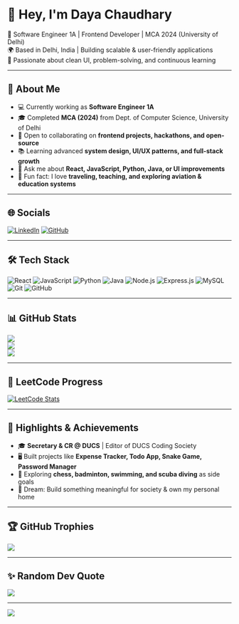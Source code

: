 # 👋 Hey, I'm Daya Chaudhary  

💼 Software Engineer 1A | Frontend Developer | MCA 2024 (University of Delhi)  
🌍 Based in Delhi, India | Building scalable & user-friendly applications  
🚀 Passionate about clean UI, problem-solving, and continuous learning  

---

## 🔹 About Me  
- 💻 Currently working as **Software Engineer 1A**  
- 🎓 Completed **MCA (2024)** from Dept. of Computer Science, University of Delhi  
- 🤝 Open to collaborating on **frontend projects, hackathons, and open-source**  
- 📚 Learning advanced **system design, UI/UX patterns, and full-stack growth**  
- 💬 Ask me about **React, JavaScript, Python, Java, or UI improvements**  
- 🎉 Fun fact: I love **traveling, teaching, and exploring aviation & education systems**  

---

## 🌐 Socials  
[![LinkedIn](https://img.shields.io/badge/LinkedIn-%230077B5.svg?logo=linkedin&logoColor=white)](https://linkedin.com/in/chdayasingh)  [![GitHub](https://img.shields.io/badge/GitHub-%23121011.svg?logo=github&logoColor=white)](https://github.com/chdayasingh)  

---

## 🛠 Tech Stack  
![React](https://img.shields.io/badge/react-%2361DAFB.svg?style=for-the-badge&logo=react&logoColor=black)  ![JavaScript](https://img.shields.io/badge/javascript-%23323330.svg?style=for-the-badge&logo=javascript&logoColor=%23F7DF1E)  ![Python](https://img.shields.io/badge/python-%233776AB.svg?style=for-the-badge&logo=python&logoColor=white)  ![Java](https://img.shields.io/badge/java-%23ED8B00.svg?style=for-the-badge&logo=java&logoColor=white)  ![Node.js](https://img.shields.io/badge/node.js-339933?style=for-the-badge&logo=node-dot-js&logoColor=white)  ![Express.js](https://img.shields.io/badge/express.js-%23404d59.svg?style=for-the-badge&logo=express&logoColor=%2361DAFB)  ![MySQL](https://img.shields.io/badge/mysql-%2300f.svg?style=for-the-badge&logo=mysql&logoColor=white)  ![Git](https://img.shields.io/badge/git-%23F05033.svg?style=for-the-badge&logo=git&logoColor=white)  ![GitHub](https://img.shields.io/badge/github-%23121011.svg?style=for-the-badge&logo=github&logoColor=white)  

---

## 📊 GitHub Stats  
![](https://github-readme-stats.vercel.app/api?username=chdayasingh&theme=radical&hide_border=false&include_all_commits=true&count_private=true)  
![](https://nirzak-streak-stats.vercel.app/?user=chdayasingh&theme=radical&hide_border=false)  
![](https://github-readme-stats.vercel.app/api/top-langs/?username=chdayasingh&theme=radical&hide_border=false&layout=compact)  

---

## 🧩 LeetCode Progress  
[![LeetCode Stats](https://leetcard.jacoblin.cool/chdayasingh?theme=radical&ext=heatmap)](https://leetcode.com/u/chdayasingh/)  

---

## 🏅 Highlights & Achievements  
- 🎓 **Secretary & CR @ DUCS** | Editor of DUCS Coding Society  
- 🖥 Built projects like **Expense Tracker, Todo App, Snake Game, Password Manager**  
- 🌱 Exploring **chess, badminton, swimming, and scuba diving** as side goals  
- 🏡 Dream: Build something meaningful for society & own my personal home  

---

## 🏆 GitHub Trophies  
![](https://github-profile-trophy.vercel.app/?username=chdayasingh&theme=radical&no-frame=false&no-bg=false&margin-w=4)  

---

## ✨ Random Dev Quote  
![](https://quotes-github-readme.vercel.app/api?type=horizontal&theme=radical)  

---

[![](https://visitcount.itsvg.in/api?id=chdayasingh&icon=0&color=0)](https://visitcount.itsvg.in)  
